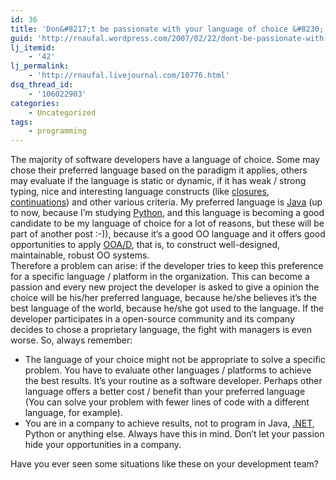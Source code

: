 ```yaml
---
id: 36
title: 'Don&#8217;t be passionate with your language of choice &#8230;'
guid: 'http://rnaufal.wordpress.com/2007/02/22/dont-be-passionate-with-your-language-of-choice/'
lj_itemid:
    - '42'
lj_permalink:
    - 'http://rnaufal.livejournal.com/10776.html'
dsq_thread_id:
    - '106022903'
categories:
    - Uncategorized
tags:
    - programming
---
```


The majority of software developers have a language of choice. Some may chose their preferred language based on the paradigm it applies, others may evaluate if the language is static or dynamic, if it has weak / strong typing, nice and interesting language constructs (like [closures](http://en.wikipedia.org/wiki/Closure_(computer_science)), [continuations](http://en.wikipedia.org/wiki/Continuation)) and other various criteria. My preferred language is [Java](http://en.wikipedia.org/wiki/Java_(programming_language)) (up to now, because I’m studying [Python](http://www.python.org/), and this language is becoming a good candidate to be my language of choice for a lot of reasons, but these will be part of another post :-)), because it’s a good OO language and it offers good opportunities to apply [OOA/D](http://en.wikipedia.org/wiki/Object_oriented), that is, to construct well-designed, maintainable, robust OO systems.  
Therefore a problem can arise: if the developer tries to keep this preference for a specific language / platform in the organization. This can become a passion and every new project the developer is asked to give a opinion the choice will be his/her preferred language, because he/she believes it’s the best language of the world, because he/she got used to the language. If the developer participates in a open-source community and its company decides to chose a proprietary language, the fight with managers is even worse. So, always remember:

- The language of your choice might not be appropriate to solve a specific problem. You have to evaluate other languages / platforms to achieve the best results. It’s your routine as a software developer. Perhaps other language offers a better cost / benefit than your preferred language (You can solve your problem with fewer lines of code with a different language, for example).
- You are in a company to achieve results, not to program in Java, [.NET](http://en.wikipedia.org/wiki/Microsoft_.NET), Python or anything else. Always have this in mind. Don’t let your passion hide your opportunities in a company.

Have you ever seen some situations like these on your development team?